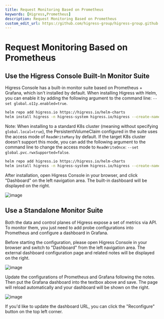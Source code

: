 ```yaml
---
title: Request Monitoring Based on Prometheus
keywords: [Higress,Prometheus]
description: Request Monitoring Based on Prometheus
custom_edit_url: https://github.com/higress-group/higress-group.github.io/blob/main/i18n/en-us/docusaurus-plugin-content-docs/current/user/prometheus.md
---
```


# Request Monitoring Based on Prometheus

## Use the Higress Console Built-In Monitor Suite

Higress Console has a built-in monitor suite based on Prometheus + Grafana, which isn't installed by default. When installing Higress with Helm, you can enable it by adding the following argument to the command line: `--set global.o11y.enabled=true`.

```bash
helm repo add higress.io https://higress.io/helm-charts
helm install higress -n higress-system higress.io/higress --create-namespace --render-subchart-notes --set global.o11y.enabled=true
```

Note: When installing to a standard K8s cluster (meaning without specifying `global.local=true`), the PersistentVolumeClaim configured in the suite uses the access mode of `ReadWriteMany` by default. If the target K8s cluster doesn't support this mode, you can add the following argument to the command line to change the access mode to `ReadWriteOnce`: `--set global.pvc.rwxSupported=false`.

```bash
helm repo add higress.io https://higress.io/helm-charts
helm install higress -n higress-system higress.io/higress --create-namespace --render-subchart-notes --set global.o11y.enabled=true --set global.pvc.rwxSupported=false
```

After installation, open Higress Console in your browser, and click "Dashboard" on the left navigation area. The built-in dashboard will be displayed on the right.

![image](/img/user/prometheus/en-us/builtin.png)

## Use a Standalone Monitor Suite

Both the data and control planes of Higress expose a set of metrics via API. To monitor them, you just need to add probe configurations into Prometheus and configure a dashboard in Grafana.

Before starting the configuration, please open Higress Console in your browser and switch to "Dashboard" from the left navigation area. The external dashboard configuration page and related notes will be displayed on the right.

![image](/img/user/prometheus/en-us/external-before.png)

Update the configurations of Prometheus and Grafana following the notes. Then put the Grafana dashboard into the textbox above and save. The page will reload automatically and your dashboard will be shown on the right.

![image](/img/user/prometheus/en-us/external-after.png)

If you'd like to update the dashboard URL, you can click the "Reconfigure" button on the top left corner.